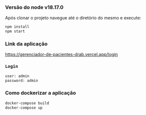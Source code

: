 ### Versão do node v18.17.0

Após clonar o projeto navegue até o diretório do mesmo e execute:

```bash
npm install
npm start
```
### Link da aplicação

https://gerenciador-de-pacientes-drab.vercel.app/login

### `Login`

```bash
user: admin
password: admin
```


### Como dockerizar a aplicação

```bash
docker-compose build
docker-compose up
```
